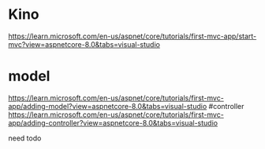 # Kino
https://learn.microsoft.com/en-us/aspnet/core/tutorials/first-mvc-app/start-mvc?view=aspnetcore-8.0&tabs=visual-studio
# model
https://learn.microsoft.com/en-us/aspnet/core/tutorials/first-mvc-app/adding-model?view=aspnetcore-8.0&tabs=visual-studio
#controller
https://learn.microsoft.com/en-us/aspnet/core/tutorials/first-mvc-app/adding-controller?view=aspnetcore-8.0&tabs=visual-studio

need todo
